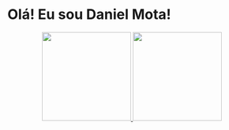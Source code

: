 # Olá! Eu sou Daniel Mota! 

<div align="center">
  <a href="https://github.com/kieferdan">
  <img height="180em" src="https://github-readme-stats.vercel.app/api?username=kieferdan&show_icons=true&theme=dark&include_all_commits=true&count_private=true"/>
  <img height="180em" src="https://github-readme-stats.vercel.app/api/top-langs/?username=kieferdan&layout=compact&langs_count=7&theme=dark"/>
</div>

  
